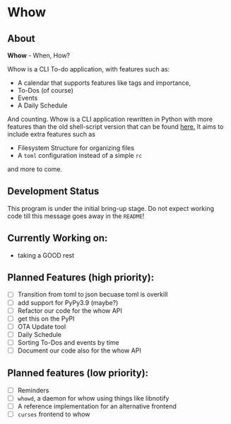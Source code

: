 # Whow

## About

**Whow** - When, How?

Whow is a CLI To-do application, with features such as:
 * A calendar that supports features like tags and importance,
 * To-Dos (of course)
 * Events
 * A Daily Schedule

And counting. Whow is a CLI application rewritten in Python with more features than the old shell-script version that can be found [here.](https://github.com/DaringCuteSeal/whow) It aims to include extra features such as

 * Filesystem Structure for organizing files
 * A `toml` configuration instead of a simple `rc`

and more to come.

## Development Status

This program is under the initial bring-up stage. Do not expect working code till this message goes away in the `README`!

## Currently Working on:
 * taking a GOOD rest

## Planned Features (high priority):
 * [ ] Transition from toml to json becuase toml is overkill
 * [ ] add support for PyPy3.9 (maybe?)
 * [ ] Refactor our code for the whow API
 * [ ] get this on the PyPI
 * [ ] OTA Update tool
 * [ ] Daily Schedule
 * [ ] Sorting To-Dos and events by time
 * [ ] Document our code also for the whow API

## Planned features (low priority):
 * [ ] Reminders
 * [ ] `whowd`, a daemon for whow using things like libnotify
 * [ ] A reference implementation for an alternative frontend
 * [ ] `curses` frontend to whow
